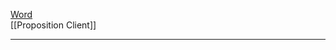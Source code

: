 
[Word](https://univubs-my.sharepoint.com/:w:/r/personal/le-derrey_e2202898_etud_univ-ubs_fr/Documents/PropositionClient.docx?d=wfc230bb4f91a4b0da9a6be4c1420d893&csf=1&web=1&e=uP27I1)  
[[Proposition Client]]

---


